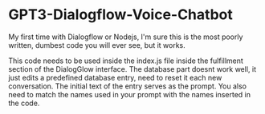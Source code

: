 # GPT3-Dialogflow-Voice-Chatbot

My first time with Dialogflow or Nodejs, I'm sure this is the most poorly written, dumbest code you will ever see, but it works. 

This code needs to be used inside the index.js file inside the fulfillment section of the DialogGlow interface. 
The database part doesnt work well, it just edits a predefined database entry, need to reset it each new conversation. The initial text of the
entry serves as the prompt. You also need to match the names used in your prompt with the names inserted in the code. 
 
